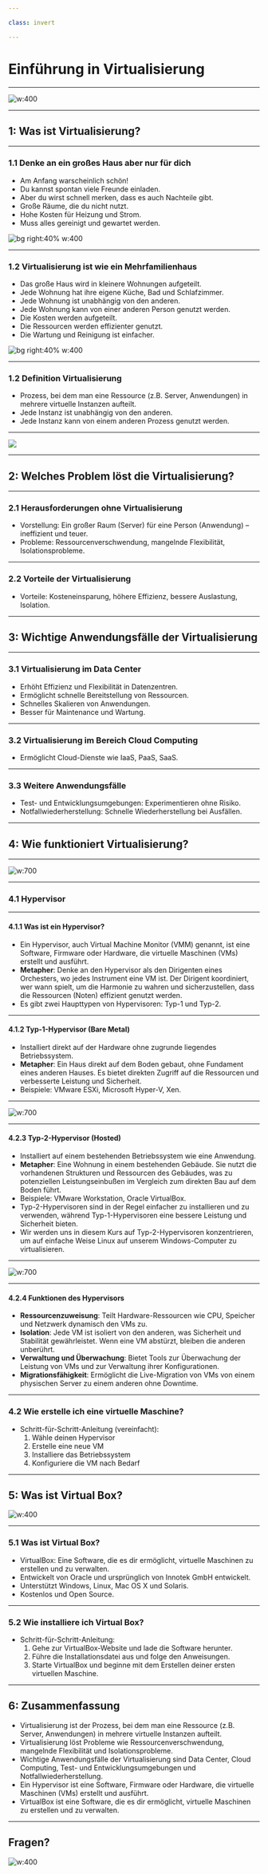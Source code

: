 ```yaml
---

class: invert

---
```


# Einführung in Virtualisierung

---

![w:400](./assets/imgs/meme1.jpg)

---

## 1: Was ist Virtualisierung?

---

### 1.1 Denke an ein großes Haus aber nur für dich

- Am Anfang warscheinlich schön!
- Du kannst spontan viele Freunde einladen.
- Aber du wirst schnell merken, dass es auch Nachteile gibt.
- Große Räume, die du nicht nutzt.
- Hohe Kosten für Heizung und Strom.
- Muss alles gereinigt und gewartet werden.

![bg right:40% w:400](./assets/imgs/bighouse.jpeg)

---

### 1.2 Virtualisierung ist wie ein Mehrfamilienhaus

- Das große Haus wird in kleinere Wohnungen aufgeteilt.
- Jede Wohnung hat ihre eigene Küche, Bad und Schlafzimmer.
- Jede Wohnung ist unabhängig von den anderen.
- Jede Wohnung kann von einer anderen Person genutzt werden.
- Die Kosten werden aufgeteilt.
- Die Ressourcen werden effizienter genutzt.
- Die Wartung und Reinigung ist einfacher.

![bg right:40% w:400](./assets/imgs/smallhouse.jpg)

---

### 1.2 Definition Virtualisierung

- Prozess, bei dem man eine Ressource (z.B. Server, Anwendungen) in mehrere virtuelle Instanzen aufteilt.
- Jede Instanz ist unabhängig von den anderen.
- Jede Instanz kann von einem anderen Prozess genutzt werden.

---

![](./assets/imgs/virt.png)

---

## 2: Welches Problem löst die Virtualisierung?

---

### 2.1 Herausforderungen ohne Virtualisierung

- Vorstellung: Ein großer Raum (Server) für eine Person (Anwendung) – ineffizient und teuer.
- Probleme: Ressourcenverschwendung, mangelnde Flexibilität, Isolationsprobleme.

---

### 2.2 Vorteile der Virtualisierung

- Vorteile: Kosteneinsparung, höhere Effizienz, bessere Auslastung, Isolation.

---

## 3: Wichtige Anwendungsfälle der Virtualisierung

---

### 3.1 Virtualisierung im Data Center

- Erhöht Effizienz und Flexibilität in Datenzentren.
- Ermöglicht schnelle Bereitstellung von Ressourcen.
- Schnelles Skalieren von Anwendungen.
- Besser für Maintenance und Wartung.

---

### 3.2 Virtualisierung im Bereich Cloud Computing

- Ermöglicht Cloud-Dienste wie IaaS, PaaS, SaaS.

---

### 3.3 Weitere Anwendungsfälle

- Test- und Entwicklungsumgebungen: Experimentieren ohne Risiko.
- Notfallwiederherstellung: Schnelle Wiederherstellung bei Ausfällen.

---

## 4: Wie funktioniert Virtualisierung?

---

![w:700](./assets/imgs/hypervisor.png)

---

### 4.1 Hypervisor

---

#### 4.1.1 Was ist ein Hypervisor?

- Ein Hypervisor, auch Virtual Machine Monitor (VMM) genannt, ist eine Software, Firmware oder Hardware, die virtuelle Maschinen (VMs) erstellt und ausführt.
- **Metapher**: Denke an den Hypervisor als den Dirigenten eines Orchesters, wo jedes Instrument eine VM ist. Der Dirigent koordiniert, wer wann spielt, um die Harmonie zu wahren und sicherzustellen, dass die Ressourcen (Noten) effizient genutzt werden.
- Es gibt zwei Haupttypen von Hypervisoren: Typ-1 und Typ-2.

---

#### 4.1.2 Typ-1-Hypervisor (Bare Metal)

- Installiert direkt auf der Hardware ohne zugrunde liegendes Betriebssystem.
- **Metapher**: Ein Haus direkt auf dem Boden gebaut, ohne Fundament eines anderen Hauses. Es bietet direkten Zugriff auf die Ressourcen und verbesserte Leistung und Sicherheit.
- Beispiele: VMware ESXi, Microsoft Hyper-V, Xen.

---

![w:700](./assets/imgs/type1.png)

---

#### 4.2.3 Typ-2-Hypervisor (Hosted)

- Installiert auf einem bestehenden Betriebssystem wie eine Anwendung.
- **Metapher**: Eine Wohnung in einem bestehenden Gebäude. Sie nutzt die vorhandenen Strukturen und Ressourcen des Gebäudes, was zu potenziellen Leistungseinbußen im Vergleich zum direkten Bau auf dem Boden führt.
- Beispiele: VMware Workstation, Oracle VirtualBox.
- Typ-2-Hypervisoren sind in der Regel einfacher zu installieren und zu verwenden, während Typ-1-Hypervisoren eine bessere Leistung und Sicherheit bieten.
- Wir werden uns in diesem Kurs auf Typ-2-Hypervisoren konzentrieren, um auf einfache Weise Linux auf unserem Windows-Computer zu virtualisieren.

---

![w:700](./assets/imgs/hypervisor.png)

---

#### 4.2.4 Funktionen des Hypervisors

- **Ressourcenzuweisung**: Teilt Hardware-Ressourcen wie CPU, Speicher und Netzwerk dynamisch den VMs zu.
- **Isolation**: Jede VM ist isoliert von den anderen, was Sicherheit und Stabilität gewährleistet. Wenn eine VM abstürzt, bleiben die anderen unberührt.
- **Verwaltung und Überwachung**: Bietet Tools zur Überwachung der Leistung von VMs und zur Verwaltung ihrer Konfigurationen.
- **Migrationsfähigkeit**: Ermöglicht die Live-Migration von VMs von einem physischen Server zu einem anderen ohne Downtime.

---

### 4.2 Wie erstelle ich eine virtuelle Maschine?

- Schritt-für-Schritt-Anleitung (vereinfacht):
  1. Wähle deinen Hypervisor
  2. Erstelle eine neue VM
  3. Installiere das Betriebssystem
  4. Konfiguriere die VM nach Bedarf

---

## 5: Was ist Virtual Box?

![w:400](./assets/imgs/vb.png)

---

### 5.1 Was ist Virtual Box?

- VirtualBox: Eine Software, die es dir ermöglicht, virtuelle Maschinen zu erstellen und zu verwalten.
- Entwickelt von Oracle und ursprünglich von Innotek GmbH entwickelt.
- Unterstützt Windows, Linux, Mac OS X und Solaris.
- Kostenlos und Open Source.

---

### 5.2 Wie installiere ich Virtual Box?

- Schritt-für-Schritt-Anleitung:
  1. Gehe zur VirtualBox-Website und lade die Software herunter.
  2. Führe die Installationsdatei aus und folge den Anweisungen.
  3. Starte VirtualBox und beginne mit dem Erstellen deiner ersten virtuellen Maschine.

---

## 6: Zusammenfassung

- Virtualisierung ist der Prozess, bei dem man eine Ressource (z.B. Server, Anwendungen) in mehrere virtuelle Instanzen aufteilt.
- Virtualisierung löst Probleme wie Ressourcenverschwendung, mangelnde Flexibilität und Isolationsprobleme.
- Wichtige Anwendungsfälle der Virtualisierung sind Data Center, Cloud Computing, Test- und Entwicklungsumgebungen und Notfallwiederherstellung.
- Ein Hypervisor ist eine Software, Firmware oder Hardware, die virtuelle Maschinen (VMs) erstellt und ausführt.
- VirtualBox ist eine Software, die es dir ermöglicht, virtuelle Maschinen zu erstellen und zu verwalten.

---

## Fragen?

![w:400](./assets/imgs/meme2.png)
